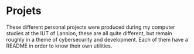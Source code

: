 # Projets
These different personal projects were produced during my computer studies at the IUT of Lannion, these are all quite different, but remain roughly in a theme of cybersecurity and development.
Each of them have a README in order to know their own utilities.
